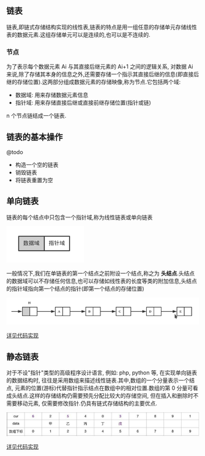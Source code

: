 ## 链表
链表,即链式存储结构实现的线性表,链表的特点是用一组任意的存储单元存储线性表的数据元素.这组存储单元可以是连续的,也可以是不连续的.

### 节点
为了表示每个数据元素 Ai 与其直接后继元素的 Ai+1 之间的逻辑关系, 对数据 Ai 来说,除了存储其本身的信息之外,还需要存储一个指示其直接后继的信息(即直接后继的存储位置).这两部分组成数据元素的存储映像,称为节点.它包括两个域:

- 数据域: 用来存储数据元素信息
- 指针域: 用来存储直接后继或直接前继存储位置(指针或链)

n 个节点链结成一个链表.

## 链表的基本操作

@todo
- 构造一个空的链表
- 销毁链表
- 将链表重置为空


## 单向链表
链表的每个结点中只包含一个指针域,称为线性链表或单向链表

![singly_linked_list](../images/singly_linked_list.png)

一般情况下,我们在单链表的第一个结点之前附设一个结点,称之为 **头结点**.头结点的数据域可以不存储任何信息,也可以存储如线性表的长度等类的附加信息,头结点的指针域指向第一个结点的指针(即第一个结点的存储位置)

![linked_list_head](../images/linked_list_head.png)

[详见代码实现](./code)

## 静态链表

对于不设"指针"类型的高级程序设计语言, 例如: php, python 等, 在实现单向链表的数据结构时, 往往是采用数组来描述线性链表.其中,数组的一个分量表示一个结点, 元素的位置(游标)代替指针指示结点在数组中的相对位置.数组的第 0 分量可看成头结点.这样的存储结构仍需要预先分配比较大的存储空间, 但在插入和删除时不需要移动元素, 仅需要修改指针.仍具有链式存储结构的主要优点.

![linked_list_static](../images/linked_list_static.jpg)

[详见代码实现](./code)